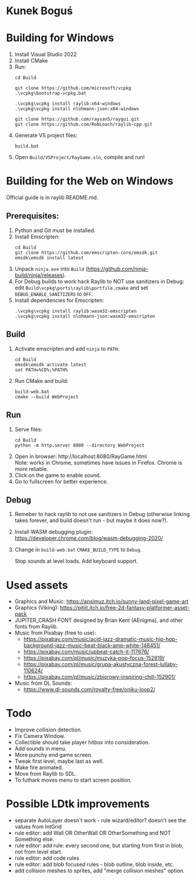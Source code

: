 # Kunek Boguś

# Building for Windows

1. Install Visual Studio 2022
2. Install CMake
3. Run:
    ```
    cd Build

    git clone https://github.com/microsoft/vcpkg
    .\vcpkg\bootstrap-vcpkg.bat
   
    .\vcpkg\vcpkg install raylib:x64-windows
    .\vcpkg\vcpkg install nlohmann-json:x64-windows

    git clone https://github.com/raysan5/raygui.git
    git clone https://github.com/RobLoach/raylib-cpp.git
    ```
4. Generate VS project files:
   ```
   build.bat
   ```
5. Open `Build/VSProject/RayGame.sln`, compile and run!


# Building for the Web on Windows

Official guide is in raylib README.md.

## Prerequisites:

1. Python and Git must be installed.
2. Install Emscripten:
   ```
   cd Build
   git clone https://github.com/emscripten-core/emsdk.git
   emsdk\emsdk install latest
   ```
3. Unpack `ninja.exe` into `Build` (https://github.com/ninja-build/ninja/releases).
4. For Debug builds to work hack Raylib to NOT use sanitizers in Debug:  
   edit `Build\vcpkg\ports\raylib\portfile.cmake` and set `DEBUG_ENABLE_SANITIZERS` to `OFF`.
3. Install dependencies for Emscripten:
   ```
   .\vcpkg\vcpkg install raylib:wasm32-emscripten
   .\vcpkg\vcpkg install nlohmann-json:wasm32-emscripten
   ```

## Build

1. Activate emscripten and add `ninja` to `PATH`:
   ```
   cd Build
   emsdk\emsdk activate latest
   set PATH=%CD%;%PATH%
   ```
2. Run CMake and build:
   ```
   build-web.bat
   cmake --build WebProject
   ```
   
## Run

1. Serve files:
    ```
    cd Build
    python -m http.server 8080 --directory WebProject
    ```
2. Open in browser: http://localhost:8080/RayGame.html  
   Note: works in Chrome, sometimes have issues in Firefox. Chrome is more reliable.
3. Click on the game to enable sound.
4. Go to fullscreen for better experience.


## Debug

1. Remeber to hack raylib to not use sanitizers in Debug (otherwise linking takes forever, and build doesn't run - but maybe it does now?).
2. Install WASM debugging plugin: https://developer.chrome.com/blog/wasm-debugging-2020/
3. Change in `build-web.bat` `CMAKE_BUILD_TYPE` to `Debug`.
   
   Stop sounds at level loads.
   Add keyboard support.
   

# Used assets

- Graphics and Music: https://ansimuz.itch.io/sunny-land-pixel-game-art
- Graphics (Viking): https://pitiit.itch.io/free-2d-fantasy-platformer-asset-pack
- JUPITER_CRASH FONT designed by Brian Kent (AEnigma), and other fonts from Raylib.
- Music from Pixabay (free to use):
    - https://pixabay.com/music/acid-jazz-dramatic-music-hip-hop-background-jazz-music-beat-black-amp-white-148451/
    - https://pixabay.com/music/upbeat-catch-it-117676/
    - https://pixabay.com/pl/music/muzyka-pop-focus-152819/
    - https://pixabay.com/pl/music/grupa-akustyczna-forest-lullaby-110624/
    - https://pixabay.com/pl/music/zbiorowy-inspiring-chill-152901/
- Music from DL Sounds:
    - https://www.dl-sounds.com/royalty-free/oniku-loop2/


# Todo

- Improve collision detection.
- Fix Camera Window.
- Collectible should take player hitbox into consideration.
- Add sounds in menu.
- More punchy end game screen.
- Tweak first level, maybe last as well.
- Make fire animated.
- Move from Raylib to SDL.
- To futhark moves menu to start screen position.


# Possible LDtk improvements

- separate AutoLayer doesn't work - rule wizard/editor? doesn't see the values from IntGrid
- rule editor: add Wall OR OtherWall OR OtherSomething and NOT Something else.
- rule editor: add rule: every second one, but starting from first in blob, not from level start.
- rule editor: add code rules
- rule editor: add blob focused rules - blob outline, blob inside, etc.
- add collision meshes to sprites, add "merge collision meshes" option.
